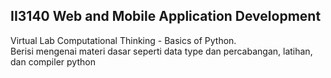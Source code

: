 ## II3140 Web and Mobile Application Development
Virtual Lab Computational Thinking - Basics of Python.  
Berisi mengenai materi dasar seperti data type dan percabangan, latihan, dan compiler python
